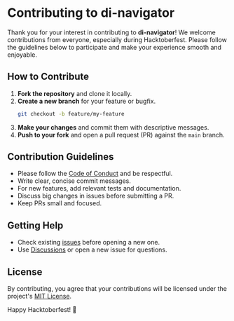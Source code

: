 # Contributing to di-navigator

Thank you for your interest in contributing to **di-navigator**! We welcome contributions from everyone, especially during Hacktoberfest. Please follow the guidelines below to participate and make your experience smooth and enjoyable.

## How to Contribute

1. **Fork the repository** and clone it locally.
2. **Create a new branch** for your feature or bugfix.
   ```bash
   git checkout -b feature/my-feature
   ```
3. **Make your changes** and commit them with descriptive messages.
4. **Push to your fork** and open a pull request (PR) against the `main` branch.

## Contribution Guidelines

- Please follow the [Code of Conduct](CODE_OF_CONDUCT.md) and be respectful.
- Write clear, concise commit messages.
- For new features, add relevant tests and documentation.
- Discuss big changes in issues before submitting a PR.
- Keep PRs small and focused.

## Getting Help

- Check existing [issues](https://github.com/chaluvadis/di-navigator/issues) before opening a new one.
- Use [Discussions](https://github.com/chaluvadis/di-navigator/discussions) or open a new issue for questions.

## License

By contributing, you agree that your contributions will be licensed under the project's [MIT License](LICENSE).

Happy Hacktoberfest! 🎉
